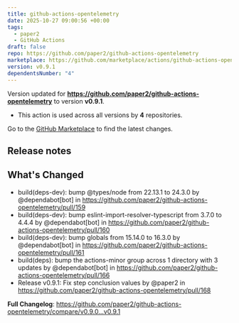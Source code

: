 ```yaml
---
title: github-actions-opentelemetry
date: 2025-10-27 09:00:56 +00:00
tags:
  - paper2
  - GitHub Actions
draft: false
repo: https://github.com/paper2/github-actions-opentelemetry
marketplace: https://github.com/marketplace/actions/github-actions-opentelemetry
version: v0.9.1
dependentsNumber: "4"
---
```



Version updated for **https://github.com/paper2/github-actions-opentelemetry** to version **v0.9.1**.
- This action is used across all versions by **4** repositories.

Go to the [GitHub Marketplace](https://github.com/marketplace/actions/github-actions-opentelemetry) to find the latest changes.

## Release notes

## What's Changed
* build(deps-dev): bump @types/node from 22.13.1 to 24.3.0 by @dependabot[bot] in https://github.com/paper2/github-actions-opentelemetry/pull/159
* build(deps-dev): bump eslint-import-resolver-typescript from 3.7.0 to 4.4.4 by @dependabot[bot] in https://github.com/paper2/github-actions-opentelemetry/pull/160
* build(deps-dev): bump globals from 15.14.0 to 16.3.0 by @dependabot[bot] in https://github.com/paper2/github-actions-opentelemetry/pull/161
* build(deps): bump the actions-minor group across 1 directory with 3 updates by @dependabot[bot] in https://github.com/paper2/github-actions-opentelemetry/pull/166
* Release v0.9.1: Fix step conclusion values by @paper2 in https://github.com/paper2/github-actions-opentelemetry/pull/168


**Full Changelog**: https://github.com/paper2/github-actions-opentelemetry/compare/v0.9.0...v0.9.1
